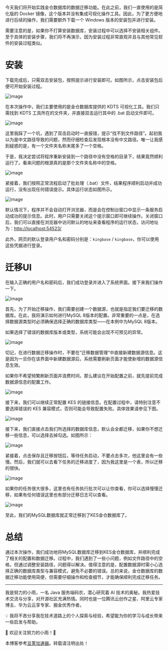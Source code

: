 
今天我们将开始实践金仓数据库的数据迁移功能。在此之前，我们一直使用的是简化版的 Docker 镜像，这个版本并没有集成可视化操作工具。因此，为了更方便地进行后续的操作，我们需要额外下载一个 Windows 版本的安装包并进行安装。


需要注意的是，如果你不打算安装数据库，安装过程中可以选择不安装相关组件。至于具体的安装步骤，我们将不再演示，因为安装过程非常直观并且与其他常见软件的安装过程类似。


# 安装


下载完成后，只需双击安装包，按照提示进行安装即可。如图所示，点击安装包后便可开始安装过程。


![image](https://img2024.cnblogs.com/blog/1423484/202412/1423484-20241204213053368-1200165048.png)


在本次操作中，我们主要使用的是金仓数据库提供的 KDTS 可视化工具。我们只需找到 KDTS 工具所在的文件夹，并直接双击运行其中的 .bat 启动文件即可。


![image](https://img2024.cnblogs.com/blog/1423484/202412/1423484-20241204213058562-1105514000.png)


这里我踩了一个坑，遇到了双击启动时一直报错，提示“找不到文件路径”。起初我以为是中文路径导致的问题，然而仔细检查后发现根本没有中文路径。唯一让我感到疑惑的是，有一个文件夹名称末尾多了一个空格。


于是，我决定尝试将程序重新安装到一个路径中没有空格的目录下，结果竟然顺利运行了。看来问题的根源真的是那个文件夹名称中的空格。


![image](https://img2024.cnblogs.com/blog/1423484/202412/1423484-20241204213104750-1339230041.png)


紧接着，我们按照正常流程启动了批处理（.bat）文件，结果程序顺利启动并成功运行，没有出现任何错误提示。具体运行状态如图所示。


![image](https://img2024.cnblogs.com/blog/1423484/202412/1423484-20241204213109363-658365849.png)


默认情况下，程序并不会自动打开浏览器，而是会在控制台窗口中显示一条服务启动成功的提示信息。此时，用户只需要关闭这个提示窗口即可继续操作。关闭窗口后，我们可以直接在浏览器中访问默认的地址来查看程序的运行状态，访问地址为：[http://localhost:54523/](https://github.com)


此外，网页的默认登录用户名和密码分别是：`kingbase` / `kingbase`，你可以使用这些凭据进行登录。


# 迁移UI


在输入正确的用户名和密码后，我们成功登录并进入了系统界面。接下来我们操作一下。


![image](https://img2024.cnblogs.com/blog/1423484/202412/1423484-20241204213115429-1780898051.png)


首先，为了开始迁移操作，我们需要创建一个数据源，也就是指定我们要迁移的数据库。在此，我将演示如何进行MySQL 8版本的配置。非常重要的一点是，在选择数据源类型时必须确保选择正确的数据库类型——在本例中为MySQL 8版本。


如果选择了错误的数据库版本或类型，系统可能会出现不可预见的异常。


![image](https://img2024.cnblogs.com/blog/1423484/202412/1423484-20241204213122909-1880078294.png)


切记，在进行数据迁移操作时，不要在“迁移数据管理”中直接新建数据源信息。这是因为一旦你在该界面中新建数据源后，系统需要刷新页面才能使新增的数据源信息生效。


如果你不希望频繁刷新页面并浪费时间，那么建议在开始配置之前，就先提前完成数据源信息的配置工作。


![image](https://img2024.cnblogs.com/blog/1423484/202412/1423484-20241204213130568-1320864176.png)


接下来，我们可以继续正常配置 KES 的链接信息。在配置过程中，请特别注意不要选择错误的 KES 兼容模式，否则可能会导致配置失败。具体效果请参见下图。


![image](https://img2024.cnblogs.com/blog/1423484/202412/1423484-20241204213135740-807634564.png)


接下来，我们直接点击我们所选择的数据库信息，默认会全都迁移，如果你不想迁移一些信息，可以选择去掉勾选。如图所示：


![image](https://img2024.cnblogs.com/blog/1423484/202412/1423484-20241204213146564-976044218.png)


紧接着，点击保存且迁移按钮后，等待任务启动，不要点击多次，他这里会有一些慢。然后，我们就可以去看下任务的迁移进度了，因为我这里是一个表，所以迁移的很快。


![image](https://img2024.cnblogs.com/blog/1423484/202412/1423484-20241204213152718-30086027.png)


如果你的任务很大很多，这里也有任务执行批次可以让你查看，你可以选择慢慢迁移，如果有任何错误这里也有部分迁移日志可以查看。


![image](https://img2024.cnblogs.com/blog/1423484/202412/1423484-20241204213157018-1725531584.png)


至此，我们的MySQL数据库就正常迁移到了KES金仓数据库了。


# 总结


通过本次操作，我们成功地将MySQL数据库迁移到KES金仓数据库，并顺利完成了相关的配置和数据迁移。过程中，我们遇到了一些小问题，例如文件路径中的空格，但通过调整安装路径，问题得以解决。值得注意的是，配置数据源时需小心选择正确的数据库类型与兼容模式，避免不必要的错误。总的来说，金仓数据库的数据迁移功能使用简便，但需要仔细操作和检查细节，才能确保顺利完成迁移任务。




---


我是努力的小雨，一名 Java 服务端码农，潜心研究着 AI 技术的奥秘。我热爱技术交流与分享，对开源社区充满热情。同时也是一位腾讯云创作之星、阿里云专家博主、华为云云享专家、掘金优秀作者。


💡 我将不吝分享我在技术道路上的个人探索与经验，希望能为你的学习与成长带来一些启发与帮助。


🌟 欢迎关注努力的小雨！🌟


 本博客参考[豆荚加速器](https://yirou.org)。转载请注明出处！
